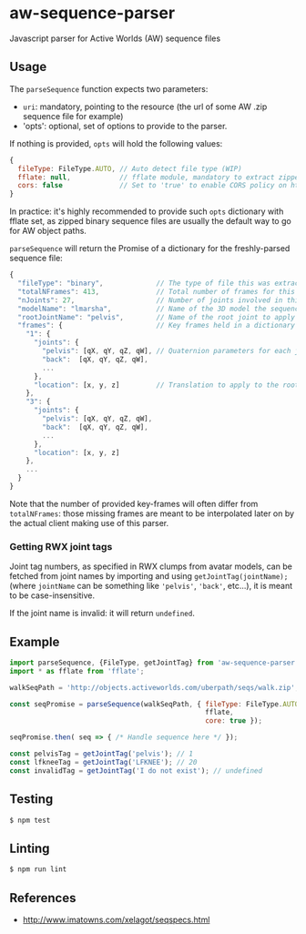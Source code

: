 # aw-sequence-parser
Javascript parser for Active Worlds (AW) sequence files

## Usage

The `parseSequence` function expects two parameters:
- `uri`: mandatory, pointing to the resource (the url of some AW .zip sequence file for example)
- 'opts': optional, set of options to provide to the parser.

If nothing is provided, `opts` will hold the following values:
```javascript
{
  fileType: FileType.AUTO, // Auto detect file type (WIP)
  fflate: null,            // fflate module, mandatory to extract zipped sequences
  cors: false              // Set to 'true' to enable CORS policy on http(s) request
}
```

In practice: it's highly recommended to provide such `opts` dictionary with fflate set, as zipped binary sequence files are usually the default way to go for AW object paths.

`parseSequence` will return the Promise of a dictionary for the freshly-parsed sequence file:

```javascript
{
  "fileType": "binary",             // The type of file this was extracted from, binary files are meant to be 30fps animations
  "totalNFrames": 413,              // Total number of frames for this animation
  "nJoints": 27,                    // Number of joints involved in this animation
  "modelName": "lmarsha",           // Name of the 3D model the sequence was meant to apply to, as an hint
  "rootJointName": "pelvis",        // Name of the root joint to apply translations to
  "frames": {                       // Key frames held in a dictionary (indices starting from 1)
    "1": {
      "joints": {
        "pelvis": [qX, qY, qZ, qW], // Quaternion parameters for each joint in the frame
        "back":  [qX, qY, qZ, qW],
        ...
      },
      "location": [x, y, z]         // Translation to apply to the root joint for this frame
    },
    "3": {
      "joints": {
        "pelvis": [qX, qY, qZ, qW],
        "back":  [qX, qY, qZ, qW],
        ...
      },
      "location": [x, y, z]
    },
    ...
  }
}
```

Note that the number of provided key-frames will often differ from `totalNFrames`: those missing frames are meant to be interpolated later on by the actual client making use of this parser.

### Getting RWX joint tags

Joint tag numbers, as specified in RWX clumps from avatar models, can be fetched from joint names by importing and using `getJointTag(jointName);` (where `jointName` can be something like `'pelvis'`, `'back'`, etc...), it is meant to be case-insensitive.

If the joint name is invalid: it will return `undefined`.

## Example

```javascript
import parseSequence, {FileType, getJointTag} from 'aw-sequence-parser';
import * as fflate from 'fflate';

walkSeqPath = 'http://objects.activeworlds.com/uberpath/seqs/walk.zip';

const seqPromise = parseSequence(walkSeqPath, { fileType: FileType.AUTO,
                                                fflate,
                                                core: true });

seqPromise.then( seq => { /* Handle sequence here */ });

const pelvisTag = getJointTag('pelvis'); // 1
const lfkneeTag = getJointTag('LFKNEE'); // 20
const invalidTag = getJointTag('I do not exist'); // undefined
```

## Testing
```bash
$ npm test
```

## Linting
```bash
$ npm run lint
```

## References
- http://www.imatowns.com/xelagot/seqspecs.html